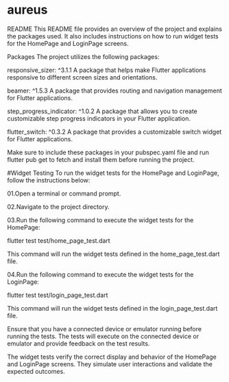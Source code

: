 # aureus

README
This README file provides an overview of the project and explains the packages used. It also includes instructions on how to run widget tests for the HomePage and LoginPage screens.

Packages
The project utilizes the following packages:

responsive_sizer: ^3.1.1
A package that helps make Flutter applications responsive to different screen sizes and orientations.

beamer: ^1.5.3
A package that provides routing and navigation management for Flutter applications.

step_progress_indicator: ^1.0.2
A package that allows you to create customizable step progress indicators in your Flutter application.

flutter_switch: ^0.3.2
A package that provides a customizable switch widget for Flutter applications.

Make sure to include these packages in your pubspec.yaml file and run flutter pub get to fetch and install them before running the project.

#Widget Testing
To run the widget tests for the HomePage and LoginPage, follow the instructions below:

01.Open a terminal or command prompt.

02.Navigate to the project directory.

03.Run the following command to execute the widget tests for the HomePage:

flutter test test/home_page_test.dart

This command will run the widget tests defined in the home_page_test.dart file.

04.Run the following command to execute the widget tests for the LoginPage:

flutter test test/login_page_test.dart

This command will run the widget tests defined in the login_page_test.dart file.

Ensure that you have a connected device or emulator running before running the tests. The tests will execute on the connected device or emulator and provide feedback on the test results.

The widget tests verify the correct display and behavior of the HomePage and LoginPage screens. They simulate user interactions and validate the expected outcomes.
